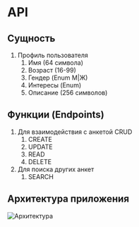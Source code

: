 # API

## Сущность

1. Профиль пользователя
   1. Имя (64 символа)
   2. Возраст (16-99)
   3. Гендер (Enum М|Ж)
   4. Интересы (Enum)
   5. Описание (256 символов)

## Функции (Endpoints)

1. Для взаимодействия с анкетой CRUD
    1. CREATE
    2. UPDATE
    3. READ
    4. DELETE
2. Для поиска других анкет
   1. SEARCH

## Архитектура приложения
![Архитектура](/Users/frmustafin/projects/Hello/docs/img/architecture_geks.png)
